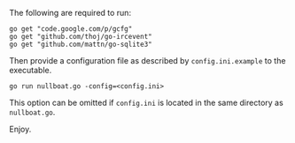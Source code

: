 The following are required to run:

    go get "code.google.com/p/gcfg"
    go get "github.com/thoj/go-ircevent"
    go get "github.com/mattn/go-sqlite3"

Then provide a configuration file as described by `config.ini.example`
to the executable.

    go run nullboat.go -config=<config.ini>

This option can be omitted if `config.ini` is located in the same
directory as `nullboat.go`.

Enjoy.
